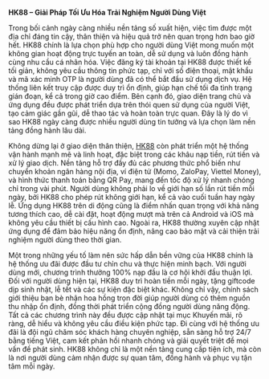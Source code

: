 **HK88 – Giải Pháp Tối Ưu Hóa Trải Nghiệm Người Dùng Việt**

Trong bối cảnh ngày càng nhiều nền tảng số xuất hiện, việc tìm được một địa chỉ đáng tin cậy, thân thiện và hiệu quả trở nên quan trọng hơn bao giờ hết. HK88 chính là lựa chọn phù hợp cho người dùng Việt mong muốn một không gian hoạt động trực tuyến an toàn, dễ sử dụng và luôn đồng hành cùng nhu cầu cá nhân hóa. Việc đăng ký tài khoản tại HK88 được thiết kế tối giản, không yêu cầu thông tin phức tạp, chỉ với số điện thoại, mật khẩu và mã xác minh OTP là người dùng đã có thể bắt đầu sử dụng dịch vụ. Hệ thống liên kết truy cập được duy trì ổn định, giúp hạn chế tối đa tình trạng gián đoạn, kể cả trong giờ cao điểm. Bên cạnh đó, giao diện trang chủ và ứng dụng đều được phát triển dựa trên thói quen sử dụng của người Việt, tạo cảm giác gần gũi, dễ thao tác và hoàn toàn trực quan. Đây là lý do vì sao HK88 ngày càng được nhiều người dùng tin tưởng và lựa chọn làm nền tảng đồng hành lâu dài.

Không dừng lại ở giao diện thân thiện, <a href="https://hk88-vn.com">HK88</a> còn phát triển một hệ thống vận hành mạnh mẽ và linh hoạt, đặc biệt trong các khâu nạp tiền, rút tiền và xử lý giao dịch. Nền tảng hỗ trợ đầy đủ các phương thức phổ biến như chuyển khoản ngân hàng nội địa, ví điện tử (Momo, ZaloPay, Viettel Money), và hình thức thanh toán bằng QR Pay, mang đến tốc độ xử lý nhanh chóng chỉ trong vài phút. Người dùng không phải lo về giới hạn số lần rút tiền mỗi ngày, bởi HK88 cho phép rút không giới hạn, kể cả vào cuối tuần hay ngày lễ. Ứng dụng HK88 trên di động cũng là điểm nhấn quan trọng với khả năng tương thích cao, dễ cài đặt, hoạt động mượt mà trên cả Android và iOS mà không yêu cầu thiết bị cấu hình cao. Ngoài ra, HK88 thường xuyên cập nhật ứng dụng để đảm bảo hiệu năng ổn định, nâng cao bảo mật và cải thiện trải nghiệm người dùng theo thời gian.

Một trong những yếu tố làm nên sức hấp dẫn bền vững của HK88 chính là hệ thống ưu đãi được đầu tư chỉn chu và thực hiện minh bạch. Với người dùng mới, chương trình thưởng 100% nạp đầu là cơ hội khởi đầu thuận lợi. Đối với người dùng hiện tại, HK88 duy trì hoàn tiền mỗi ngày, tặng giftcode dịp sinh nhật, lễ tết và các sự kiện đặc biệt khác. Không chỉ vậy, chính sách giới thiệu bạn bè nhận hoa hồng trọn đời giúp người dùng có thêm nguồn thu nhập ổn định, đồng thời phát triển cộng đồng người dùng năng động. Tất cả các chương trình này đều được cập nhật tại mục Khuyến mãi, rõ ràng, dễ hiểu và không yêu cầu điều kiện phức tạp. Đi cùng với hệ thống ưu đãi là đội ngũ chăm sóc khách hàng chuyên nghiệp, sẵn sàng hỗ trợ 24/7 bằng tiếng Việt, cam kết phản hồi nhanh chóng và giải quyết triệt để mọi vấn đề phát sinh. HK88 không chỉ là một nền tảng cung cấp tiện ích, mà còn là nơi người dùng cảm nhận được sự quan tâm, đồng hành và phục vụ tận tâm mỗi ngày.
